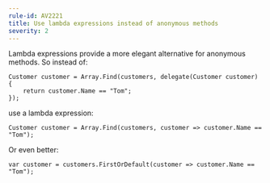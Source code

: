 ```yaml
---
rule-id: AV2221
title: Use lambda expressions instead of anonymous methods
severity: 2
---
```

Lambda expressions provide a more elegant alternative for anonymous methods. So instead of:

	Customer customer = Array.Find(customers, delegate(Customer customer)
	{
		return customer.Name == "Tom";
	});

use a lambda expression:

	Customer customer = Array.Find(customers, customer => customer.Name == "Tom");

Or even better:

	var customer = customers.FirstOrDefault(customer => customer.Name == "Tom");
